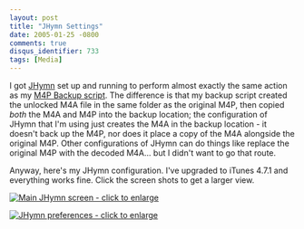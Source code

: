 ```yaml
---
layout: post
title: "JHymn Settings"
date: 2005-01-25 -0800
comments: true
disqus_identifier: 733
tags: [Media]
---
```

I got [JHymn](http://www.hymn-project.org/jhymndoc/) set up and running
to perform almost exactly the same action as my [M4P Backup
script](/archive/2004/12/29/m4p-backupdecryption-script.aspx). The
difference is that my backup script created the unlocked M4A file in the
same folder as the original M4P, then copied *both* the M4A and M4P into
the backup location; the configuration of JHymn that I'm using just
creates the M4A in the backup location - it doesn't back up the M4P, nor
does it place a copy of the M4A alongside the original M4P. Other
configurations of JHymn can do things like replace the original M4P with
the decoded M4A... but I didn't want to go that route.
 
 Anyway, here's my JHymn configuration. I've upgraded to iTunes 4.7.1
and everything works fine. Click the screen shots to get a larger view.
 
 [![Main JHymn screen - click to
enlarge](https://hyqi8g.dm1.livefilestore.com/y2puCVCJoSKsKN3hudviTFXOpZ9pOMlv1yTtLqa3dEVnfZYeo3jy-Yr1-vQVywQACItwE6eumjkVmx1BRNOHbNM1kxIadOl7Wh9C86VhC9o_yM/20050125jhymn1_sm.jpg?psid=1)](https://juseww.dm2304.livefilestore.com/y2pPZm6RKH4LWwXuYf1kVyFTsHrx7z2ehIp9bIHDH59MSfKuqX-lK0EBcehTQM3c53TRQT3RuTf6a6PxStI54yseBjJQIOyry60SS1ZX7GvamY/20050125jhymn1_lg.jpg?psid=1)
 
 [![JHymn preferences - click to
enlarge](https://hyqi8g.dm2304.livefilestore.com/y2poc7DTV5mhAV635VaMb-Jqx47GRwhXKrUuf3ia6hZp0F6mJsH0zFJsw5_r8OqEj3dZ4qy2dBuKexodBjJtryKXo_QCGauL_XSbajVTjXNIWY/20050125jhymn2_sm.jpg?psid=1)](https://hyqi8g.dm1.livefilestore.com/y2pRQYHzkFJ3y6OwCOCnXjK_wGZDgKpC-9hFY5ikAocecCjBgy2ZEXL_eGae9XI-RZzG0NtK820_wUzPi155EEeaU-2oXS6WL7V7mzwptYkVUk/20050125jhymn2_lg.jpg?psid=1)
